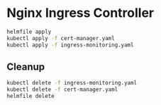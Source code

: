 # Nginx Ingress Controller

```bash
helmfile apply
kubectl apply -f cert-manager.yaml
kubectl apply -f ingress-monitoring.yaml
```

## Cleanup

```bash
kubectl delete -f ingress-monitoring.yaml
kubectl delete -f cert-manager.yaml
helmfile delete
```
